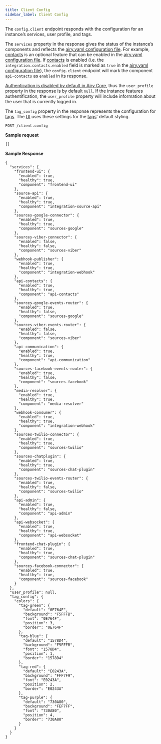 ```yaml
---
title: Client Config
sidebar_label: Client Config
---
```


The `config.client` endpoint responds with the configuration for an instance’s services, user profile, and tags.

The `services` property in the response gives the status of the instance’s components and reflects the [airy.yaml configuration file](/getting-started/installation/configuration). For example, [contacts](contacts) is an optional feature that can be enabled in the [airy.yaml configuration file](/getting-started/installation/configuration). If [contacts](contacts) is enabled (i.e. the `integration.contacts.enabled` field is marked as `true` in the [airy.yaml configuration file](/getting-started/installation/configuration)), the `config.client` endpoint will mark the component `api-contacts` as `enabled` in its response.

[Authentication is disabled by default in Airy Core](/api/introduction), thus the `user_profile` property in the response is by default `null`. If the instance features authentification, the `user_profile` property will include information about the user that is currently logged in.

The `tag_config` property in the response represents the configuration for [tags](/ui/tags). The [UI](/ui/introduction) uses these settings for the [tags](/ui/tags)' default styling.

`POST /client.config`

**Sample request**

```json5
{}
```

**Sample Response**

```json5
{
  "services": {
    "frontend-ui": {
      "enabled": true,
      "healthy": true,
      "component": "frontend-ui"
    },
    "source-api": {
      "enabled": true,
      "healthy": true,
      "component": "integration-source-api"
    },
    "sources-google-connector": {
      "enabled": true,
      "healthy": true,
      "component": "sources-google"
    },
    "sources-viber-connector": {
      "enabled": false,
      "healthy": false,
      "component": "sources-viber"
    },
    "webhook-publisher": {
      "enabled": true,
      "healthy": true,
      "component": "integration-webhook"
    },
    "api-contacts": {
      "enabled": true,
      "healthy": true,
      "component": "api-contacts"
    },
    "sources-google-events-router": {
      "enabled": true,
      "healthy": false,
      "component": "sources-google"
    },
    "sources-viber-events-router": {
      "enabled": false,
      "healthy": false,
      "component": "sources-viber"
    },
    "api-communication": {
      "enabled": true,
      "healthy": true,
      "component": "api-communication"
    },
    "sources-facebook-events-router": {
      "enabled": true,
      "healthy": false,
      "component": "sources-facebook"
    },
    "media-resolver": {
      "enabled": true,
      "healthy": true,
      "component": "media-resolver"
    },
    "webhook-consumer": {
      "enabled": true,
      "healthy": true,
      "component": "integration-webhook"
    },
    "sources-twilio-connector": {
      "enabled": true,
      "healthy": true,
      "component": "sources-twilio"
    },
    "sources-chatplugin": {
      "enabled": true,
      "healthy": true,
      "component": "sources-chat-plugin"
    },
    "sources-twilio-events-router": {
      "enabled": true,
      "healthy": false,
      "component": "sources-twilio"
    },
    "api-admin": {
      "enabled": true,
      "healthy": false,
      "component": "api-admin"
    },
    "api-websocket": {
      "enabled": true,
      "healthy": true,
      "component": "api-websocket"
    },
    "frontend-chat-plugin": {
      "enabled": true,
      "healthy": true,
      "component": "sources-chat-plugin"
    },
    "sources-facebook-connector": {
      "enabled": true,
      "healthy": true,
      "component": "sources-facebook"
    }
  },
  "user_profile": null,
  "tag_config": {
    "colors": {
      "tag-green": {
        "default": "0E764F",
        "background": "F5FFFB",
        "font": "0E764F",
        "position": 3,
        "border": "0E764F"
      },
      "tag-blue": {
        "default": "1578D4",
        "background": "F5FFFB",
        "font": "1578D4",
        "position": 1,
        "border": "1578D4"
      },
      "tag-red": {
        "default": "E0243A",
        "background": "FFF7F9",
        "font": "E0243A",
        "position": 2,
        "border": "E0243A"
      },
      "tag-purple": {
        "default": "730A80",
        "background": "FEF7FF",
        "font": "730A80",
        "position": 4,
        "border": "730A80"
      }
    }
  }
}
```

